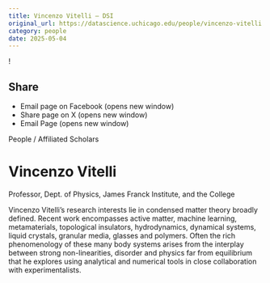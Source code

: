 ```yaml
---
title: Vincenzo Vitelli – DSI
original_url: https://datascience.uchicago.edu/people/vincenzo-vitelli
category: people
date: 2025-05-04
---
```


<!-- Table-like structure detected -->

!

## Share

* Email page on Facebook (opens new window)
* Share page on X (opens new window)
* Email Page (opens new window)

<!-- Table-like structure detected -->

People / Affiliated Scholars

# Vincenzo Vitelli

Professor, Dept. of Physics, James Franck Institute, and the College

Vincenzo Vitelli’s research interests lie in condensed matter theory broadly defined. Recent work encompasses active matter, machine learning, metamaterials, topological insulators, hydrodynamics, dynamical systems, liquid crystals, granular media, glasses and polymers. Often the rich phenomenology of these many body systems arises from the interplay between strong non-linearities, disorder and physics far from equilibrium that he explores using analytical and numerical tools in close collaboration with experimentalists.